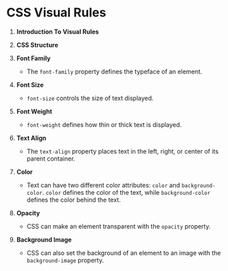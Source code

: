# CSS Visual Rules

1. **Introduction To Visual Rules**

1. **CSS Structure**

1. **Font Family**
    * The ```font-family``` property defines the typeface of an element.

1. **Font Size**
    * ```font-size``` controls the size of text displayed.

1. **Font Weight**
    * ```font-weight``` defines how thin or thick text is displayed.

1. **Text Align**
    * The ```text-align``` property places text in the left, right, or center of its parent container.

1. **Color**
    * Text can have two different color attributes: ```color``` and ```background-color```. ```color``` defines the color of the text, while ```background-color``` defines the color behind the text.

1. **Opacity**
    * CSS can make an element transparent with the ```opacity``` property.

1. **Background Image**
    * CSS can also set the background of an element to an image with the ```background-image``` property.
